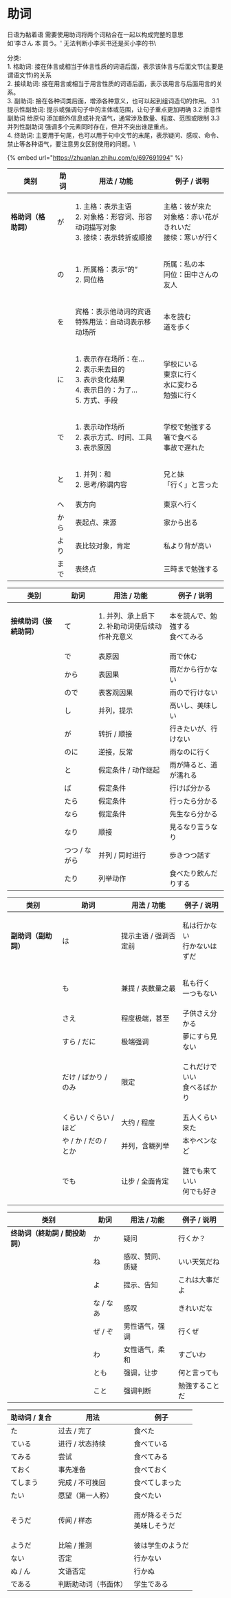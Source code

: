 # 助词

日语为黏着语 需要使用助词将两个词粘合在一起以构成完整的意思 \
如'李さん 本 買う。'    无法判断小李买书还是买小李的书\


分类:\
1\. 格助词: 接在体言或相当于体言性质的词语后面，表示该体言与后面文节(主要是谓语文节)的关系\
2\. 接续助词: 接在用言或相当于用言性质的词语后面，表示该用言与后面用言的关系。\
3\. 副助词: 接在各种词类后面，增添各种意义，也可以起到组词造句的作用。   3.1 提示性副助词: 提示或强调句子中的主体或范围，让句子重点更加明确  3.2 添意性副助词 给原句 添加额外信息或补充语气，通常涉及数量、程度、范围或限制  3.3 并列性副助词 强调多个元素同时存在，但并不突出谁是重点。\
4\. 终助词: 主要用于句尾，也可以用于句中文节的末尾，表示疑问、感叹、命令、禁止等各种语气，要注意男女区别使用的问题。\


{% embed url="https://zhuanlan.zhihu.com/p/697691994" %}

| 类别           | 助词 | 用法 / 功能                                                                  | 例子 / 说明                                    |
| ------------ | -- | ------------------------------------------------------------------------ | ------------------------------------------ |
| **格助词（格助詞）** | が  | <p>1. 主格：表示主语<br>2. 对象格：形容词、形容动词描写对象<br>3. 接续：表示转折或顺接</p>                | <p>主格：彼が来た<br>对象格：赤い花がきれいだ<br>接续：寒いが行く</p> |
|              | の  | <p>1. 所属格：表示“的”<br>2. 同位格</p>                                            | <p>所属：私の本<br>同位：田中さんの友人</p>                |
|              | を  | <p>宾格：表示他动词的宾语<br>特殊用法：自动词表示移动场所</p>                                     | <p>本を読む<br>道を歩く</p>                        |
|              | に  | <p>1. 表示存在场所：在…<br>2. 表示来去目的<br>3. 表示变化结果<br>4. 表示目的：为了…<br>5. 方式、手段</p> | <p>学校にいる<br>東京に行く<br>水に変わる<br>勉強に行く</p>    |
|              | で  | <p>1. 表示动作场所<br>2. 表示方式、时间、工具<br>3. 表示原因</p>                             | <p>学校で勉強する<br>箸で食べる<br>事故で遅れた</p>          |
|              | と  | <p>1. 并列：和<br>2. 思考/称谓内容</p>                                             | <p>兄と妹<br>「行く」と言った</p>                     |
|              | へ  | 表方向                                                                      | 東京へ行く                                      |
|              | から | 表起点、来源                                                                   | 家から出る                                      |
|              | より | 表比较对象，肯定                                                                 | 私より背が高い                                    |
|              | まで | 表终点                                                                      | 三時まで勉強する                                   |

| 类别             | 助词       | 用法 / 功能                               | 例子 / 说明                    |
| -------------- | -------- | ------------------------------------- | -------------------------- |
| **接续助词（接続助詞）** | て        | <p>1. 并列、承上启下<br>2. 补助动词使后续动作补充意义</p> | <p>本を読んで、勉強する<br>食べてみる</p> |
|                | で        | 表原因                                   | 雨で休む                       |
|                | から       | 表因果                                   | 雨だから行かない                   |
|                | ので       | 表客观因果                                 | 雨ので行けない                    |
|                | し        | 并列，提示                                 | 高いし、美味しい                   |
|                | が        | 转折 / 顺接                               | 行きたいが、行けない                 |
|                | のに       | 逆接，反常                                 | 雨なのに行く                     |
|                | と        | 假定条件 / 动作继起                           | 雨が降ると、道が濡れる                |
|                | ば        | 假定条件                                  | 行けば分かる                     |
|                | たら       | 假定条件                                  | 行ったら分かる                    |
|                | なら       | 假定条件                                  | 先生なら分かる                    |
|                | なり       | 顺接                                    | 見るなり言うなり                   |
|                | つつ / ながら | 并列 / 同时进行                             | 歩きつつ話す                     |
|                | たり       | 列举动作                                  | 食べたり飲んだりする                 |

| 类别           | 助词              | 用法 / 功能      | 例子 / 说明                  |
| ------------ | --------------- | ------------ | ------------------------ |
| **副助词（副助詞）** | は               | 提示主语 / 强调否定前 | <p>私は行かない<br>行かないはずだ</p> |
|              | も               | 兼提 / 表数量之最   | <p>私も行く<br>一つもない</p>     |
|              | さえ              | 程度极端，甚至      | 子供さえ分かる                  |
|              | すら / だに         | 极端强调         | 夢にすら見ない                  |
|              | だけ / ばかり / のみ   | 限定           | <p>これだけでいい<br>食べるばかり</p> |
|              | くらい / ぐらい / ほど  | 大约 / 程度      | 五人くらい来た                  |
|              | や / か / だの / とか | 并列，含糊列举      | 本やペンなど                   |
|              | でも              | 让步 / 全面肯定    | <p>誰でも来ていい<br>何でも好き</p>  |

| 类别                  | 助词     | 用法 / 功能  | 例子 / 说明 |
| ------------------- | ------ | -------- | ------- |
| **终助词（終助詞 / 間投助詞）** | か      | 疑问       | 行くか？    |
|                     | ね      | 感叹、赞同、质疑 | いい天気だね  |
|                     | よ      | 提示、告知    | これは大事だよ |
|                     | な / なあ | 感叹       | きれいだな   |
|                     | ぜ / ぞ  | 男性语气，强调  | 行くぜ     |
|                     | わ      | 女性语气，柔和  | すごいわ    |
|                     | とも     | 强调，让步    | 何と言っても  |
|                     | こと     | 强调判断     | 勉強することだ |

| 助动词 / 复合 | 用法         | 例子                       |
| -------- | ---------- | ------------------------ |
| た        | 过去 / 完了    | 食べた                      |
| ている      | 进行 / 状态持续  | 食べている                    |
| てみる      | 尝试         | 食べてみる                    |
| ておく      | 事先准备       | 食べておく                    |
| てしまう     | 完成 / 不可挽回  | 食べてしまった                  |
| たい       | 愿望（第一人称）   | 食べたい                     |
| そうだ      | 传闻 / 样态    | <p>雨が降るそうだ<br>美味しそうだ</p> |
| ようだ      | 比喻 / 推测    | 彼は学生のようだ                 |
| ない       | 否定         | 行かない                     |
| ぬ / ん    | 文语否定       | 行かぬ                      |
| である      | 判断助动词（书面体） | 学生である                    |















